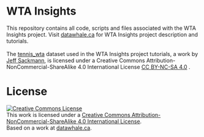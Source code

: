 # WTA Insights
This repository contains all code, scripts and files associated with the WTA Insights project. Visit <a href="http://datawhale.ca">datawhale.ca</a> for WTA Insights project description and tutorials. </br></br>
The <a href="https://github.com/JeffSackmann/tennis_wta">tennis_wta</a> dataset used in the WTA Insights project tutorials, a work by <a href="https://github.com/JeffSackmann">Jeff Sackmann</a>, is licensed under a Creative Commons Attribution-NonCommercial-ShareAlike 4.0 International License <a href="https://creativecommons.org/licenses/by-nc-sa/4.0/">CC BY-NC-SA 4.0</a> .

# License
<a rel="license" href="http://creativecommons.org/licenses/by-nc-sa/4.0/"><img alt="Creative Commons License" style="border-width:0;" src="https://i.creativecommons.org/l/by-nc-sa/4.0/88x31.png"></a><br>This work is licensed under a <a rel="license" href="http://creativecommons.org/licenses/by-nc-sa/4.0/">Creative Commons Attribution-NonCommercial-ShareAlike 4.0 International License</a>.<br>Based on a work at <a href="http://datawhale.ca">datawhale.ca</a>.
